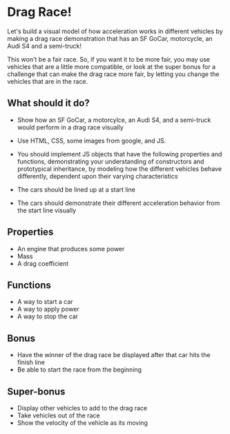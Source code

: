 # Drag Race!

Let's build a visual model of how acceleration works in different vehicles by
making a drag race demonstration that has an SF GoCar, motorcycle, an
Audi S4 and a semi-truck! 

This won't be a fair race. So, if you want it to be more fair, you may use 
vehicles that are a little more compatible, or look at the super bonus
for a challenge that can make the drag race more fair, by letting you
change the vehicles that are in the race.

## What should it do?

* Show how an SF GoCar, a motorcylce, an Audi S4, and a semi-truck would
perform in a drag race visually

* Use HTML, CSS, some images from google, and JS.

* You should implement JS objects that have the following
  properties and functions, demonstrating your understanding of
constructors and prototypical inheritance, by modeling how the different 
vehicles behave differently, dependent upon their varying characteristics

* The cars should be lined up at a start line

* The cars should demonstrate their different acceleration behavior from
  the start line visually

## Properties
* An engine that produces some power
* Mass
* A drag coefficient

## Functions
* A way to start a car
* A way to apply power
* A way to stop the car

## Bonus

* Have the winner of the drag race be displayed after that car hits the
finish line
* Be able to start the race from the beginning

## Super-bonus

* Display other vehicles to add to the drag race
* Take vehicles out of the race
* Show the velocity of the vehicle as its moving
